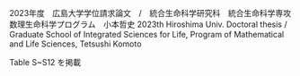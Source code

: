 2023年度　広島大学学位請求論文　/　統合生命科学研究科　統合生命科学専攻　数理生命科学プログラム　小本哲史
2023th Hiroshima Univ. Doctoral thesis / Graduate School of Integrated Sciences for Life, Program of Mathematical and Life Sciences, Tetsushi Komoto

Table S~S12 を掲載

